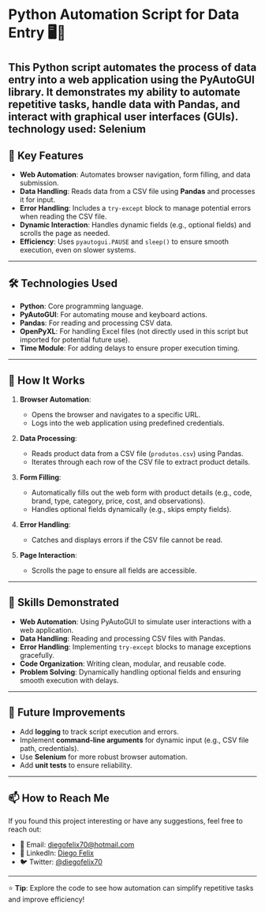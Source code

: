 # Python Automation Script for Data Entry 🖥️🤖

This Python script automates the process of data entry into a web application using the **PyAutoGUI** library. It demonstrates my ability to automate repetitive tasks, handle data with **Pandas**, and interact with graphical user interfaces (GUIs).
**technology used: Selenium**
---

## 🚀 Key Features

- **Web Automation**: Automates browser navigation, form filling, and data submission.
- **Data Handling**: Reads data from a CSV file using **Pandas** and processes it for input.
- **Error Handling**: Includes a `try-except` block to manage potential errors when reading the CSV file.
- **Dynamic Interaction**: Handles dynamic fields (e.g., optional fields) and scrolls the page as needed.
- **Efficiency**: Uses `pyautogui.PAUSE` and `sleep()` to ensure smooth execution, even on slower systems.

---

## 🛠️ Technologies Used

- **Python**: Core programming language.
- **PyAutoGUI**: For automating mouse and keyboard actions.
- **Pandas**: For reading and processing CSV data.
- **OpenPyXL**: For handling Excel files (not directly used in this script but imported for potential future use).
- **Time Module**: For adding delays to ensure proper execution timing.

---

## 📂 How It Works

1. **Browser Automation**:
   - Opens the browser and navigates to a specific URL.
   - Logs into the web application using predefined credentials.

2. **Data Processing**:
   - Reads product data from a CSV file (`produtos.csv`) using Pandas.
   - Iterates through each row of the CSV file to extract product details.

3. **Form Filling**:
   - Automatically fills out the web form with product details (e.g., code, brand, type, category, price, cost, and observations).
   - Handles optional fields dynamically (e.g., skips empty fields).

4. **Error Handling**:
   - Catches and displays errors if the CSV file cannot be read.

5. **Page Interaction**:
   - Scrolls the page to ensure all fields are accessible.

---

## 🧠 Skills Demonstrated

- **Web Automation**: Using PyAutoGUI to simulate user interactions with a web application.
- **Data Handling**: Reading and processing CSV files with Pandas.
- **Error Handling**: Implementing `try-except` blocks to manage exceptions gracefully.
- **Code Organization**: Writing clean, modular, and reusable code.
- **Problem Solving**: Dynamically handling optional fields and ensuring smooth execution with delays.

---

## 📌 Future Improvements

- Add **logging** to track script execution and errors.
- Implement **command-line arguments** for dynamic input (e.g., CSV file path, credentials).
- Use **Selenium** for more robust browser automation.
- Add **unit tests** to ensure reliability.

---

## 📫 How to Reach Me

If you found this project interesting or have any suggestions, feel free to reach out:

- 📧 Email: [diegofelix70@hotmail.com](mailto:diegofelix70@hotmail.com)
- 💼 LinkedIn: [Diego Felix](https://www.linkedin.com/in/diegofelix70)
- 🐦 Twitter: [@diegofelix70](https://twitter.com/diegofelix70)

---

⭐️ **Tip**: Explore the code to see how automation can simplify repetitive tasks and improve efficiency!
